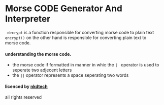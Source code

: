 #  Morse CODE Generator And Interpreter 
 <code> decrypt</code> is a function responsible for converting morse code to plain  text
 <code>encrypt()</code> on the other hand is responsible for converting plain text to morse code. 

 #### understanding the morse code.
 * the morse code if formatted in manner in whic the <code>| </code> operator is used to seperate two adjecent letters
 * the <code>||</code> operator represents a space seperating two words 


 #### licenced by [nkdtech](https://github.com/nkdtech-dev)

 <footer>all rights reserved</footer>